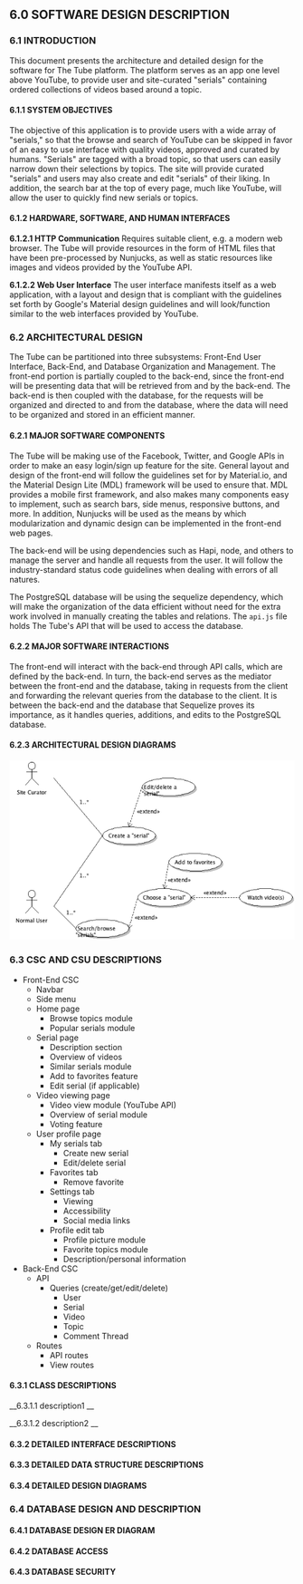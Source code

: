 ## 6.0 SOFTWARE DESIGN DESCRIPTION

### 6.1 INTRODUCTION

  This document presents the architecture and detailed design for the software for The Tube platform. The platform serves as an app one level above YouTube, to provide user and site-curated "serials" containing ordered collections of videos based around a topic.

#### 6.1.1 SYSTEM OBJECTIVES

  The objective of this application is to provide users with a wide array of "serials," so that the browse and search of YouTube can be skipped in favor of an easy to use interface with quality videos, approved and curated by humans. "Serials" are tagged with a broad topic, so that users can easily narrow down their selections by topics. The site will provide curated "serials" and users may also create and edit "serials" of their liking. In addition, the search bar at the top of every page, much like YouTube, will allow the user to quickly find new serials or topics.

#### 6.1.2 HARDWARE, SOFTWARE, AND HUMAN INTERFACES

  __6.1.2.1 HTTP Communication__
    Requires suitable client, e.g. a modern web browser. The Tube will provide resources in the form of HTML files that have been pre-processed by Nunjucks, as well as static resources like images and videos provided by the YouTube API.

  __6.1.2.2 Web User Interface__
    The user interface manifests itself as a web application, with a layout and design that is compliant with the guidelines set forth by Google's Material design guidelines and will look/function similar to the web interfaces provided by YouTube.

### 6.2 ARCHITECTURAL DESIGN
  
  The Tube can be partitioned into three subsystems: Front-End User Interface, Back-End, and Database Organization and Management. The front-end portion is partially coupled to the back-end, since the front-end will be presenting data that will be retrieved from and by the back-end. The back-end is then coupled with the database, for the requests will be organized and directed to and from the database, where the data will need to be organized and stored in an efficient manner.

#### 6.2.1 MAJOR SOFTWARE COMPONENTS

  The Tube will be making use of the Facebook, Twitter, and Google APIs in order to make an easy login/sign up feature for the site. General layout and design of the front-end will follow the guidelines set for by Material.io, and the Material Design Lite (MDL) framework will be used to ensure that. MDL provides a mobile first framework, and also makes many components easy to implement, such as search bars, side menus, responsive buttons, and more. In addition, Nunjucks will be used as the means by which modularization and dynamic design can be implemented in the front-end web pages.

  The back-end will be using dependencies such as Hapi, node, and others to manage the server and handle all requests from the user. It will follow the industry-standard status code guidelines when dealing with errors of all natures.

  The PostgreSQL database will be using the sequelize dependency, which will make the organization of the data efficient without need for the extra work involved in manually creating the tables and relations. The `api.js` file holds The Tube's API that will be used to access the database.

#### 6.2.2 MAJOR SOFTWARE INTERACTIONS

  The front-end will interact with the back-end through API calls, which are defined by the back-end. In turn, the back-end serves as the mediator between the front-end and the database, taking in requests from the client and forwarding the relevant queries from the database to the client. It is between the back-end and the database that Sequelize proves its importance, as it handles queries, additions, and edits to the PostgreSQL database.

#### 6.2.3 ARCHITECTURAL DESIGN DIAGRAMS

![Use Case Diagram][UCD]

[UCD]: /SDF/D-03/use-case-diagram.png "UCD Diagram"

### 6.3 CSC AND CSU DESCRIPTIONS

  * Front-End CSC
    * Navbar
    * Side menu
    * Home page
      * Browse topics module
      * Popular serials module
    * Serial page
      * Description section
      * Overview of videos
      * Similar serials module
      * Add to favorites feature
      * Edit serial (if applicable)
    * Video viewing page
      * Video view module (YouTube API)
      * Overview of serial module
      * Voting feature
    * User profile page
      * My serials tab
        * Create new serial
        * Edit/delete serial
      * Favorites tab
        * Remove favorite
      * Settings tab
        * Viewing
        * Accessibility
        * Social media links
      * Profile edit tab
        * Profile picture module
        * Favorite topics module
        * Description/personal information
  * Back-End CSC
    * API
      * Queries (create/get/edit/delete)
        * User
        * Serial
        * Video
        * Topic
        * Comment Thread
    * Routes
      * API routes
      * View routes

#### 6.3.1 CLASS DESCRIPTIONS

__6.3.1.1 description1 __

__6.3.1.2 description2 __

#### 6.3.2 DETAILED INTERFACE DESCRIPTIONS

#### 6.3.3 DETAILED DATA STRUCTURE DESCRIPTIONS

#### 6.3.4 DETAILED DESIGN DIAGRAMS

### 6.4 DATABASE DESIGN AND DESCRIPTION

#### 6.4.1 DATABASE DESIGN ER DIAGRAM

#### 6.4.2 DATABASE ACCESS

#### 6.4.3 DATABASE SECURITY